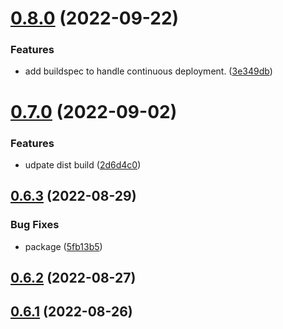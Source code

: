 # [0.8.0](https://github.com/idbi/components/compare/v0.7.0...v0.8.0) (2022-09-22)


### Features

* add buildspec to handle continuous deployment. ([3e349db](https://github.com/idbi/components/commit/3e349dbe145ed1b70bb2fe099afe58ba53e872fe))



# [0.7.0](https://github.com/idbi/components/compare/v0.6.3...v0.7.0) (2022-09-02)


### Features

* udpate dist build ([2d6d4c0](https://github.com/idbi/components/commit/2d6d4c06f93691d606ee22984d3e265b6a8481ec))



## [0.6.3](https://github.com/idbi/components/compare/v0.6.2...v0.6.3) (2022-08-29)


### Bug Fixes

* package ([5fb13b5](https://github.com/idbi/components/commit/5fb13b561e5b538e2c1a453d0b69833ecea8374b))



## [0.6.2](https://github.com/idbi/components/compare/v0.6.1...v0.6.2) (2022-08-27)



## [0.6.1](https://github.com/idbi/components/compare/v0.6.0...v0.6.1) (2022-08-26)



